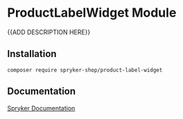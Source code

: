 # ProductLabelWidget Module

{{ADD DESCRIPTION HERE}}

## Installation

```
composer require spryker-shop/product-label-widget
```

## Documentation

[Spryker Documentation](https://academy.spryker.com)

